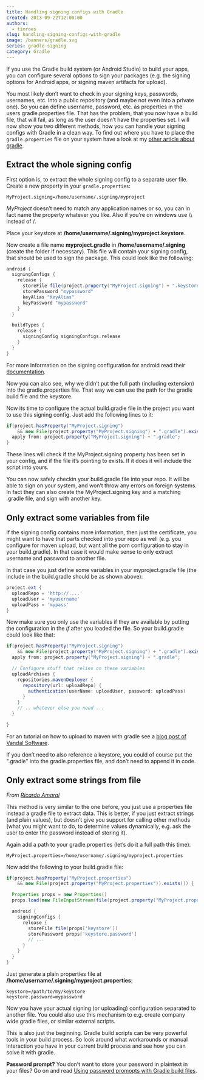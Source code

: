```yaml
---
title: Handling signing configs with Gradle
created: 2013-09-22T12:00:00
authors:
  - timroes
slug: handling-signing-configs-with-gradle
image: /banners/gradle.svg
series: gradle-signing
category: Gradle
---
```


If you use the Gradle build system (or Android Studio) to build your apps, you can
configure several options to sign your packages (e.g. the signing options for Android
apps, or signing maven artifacts for upload).

You most likely don’t want to check in your signing keys, passwords, usernames,
etc. into a public repository (and maybe not even into a private one). So you can
define username, password, etc. as properties in the users gradle.properties file.
That has the problem, that you now have a build file, that will fail, as long as
the user doesn’t have the properties set. I will now show you two different methods,
how you can handle your signing configs with Gradle in a clean way. To find out
where you have to place the `gradle.properties` file on your system have a look at
my [other article about gradle](post:speed-up-gradle).

Extract the whole signing config
--------------------------------

First option is, to extract the whole signing config to a separate user file.
Create a new property in your `gradle.properties`:

```-
MyProject.signing=/home/username/.signing/myproject
```

*MyProject* doesn’t need to match any application names or so, you can in fact name
the property whatever you like. Also if you’re on windows use \\\\ instead of /.

Place your keystore at **/home/username/.signing/myproject.keystore**.

Now create a file name **myproject.gradle** in **/home/username/.signing** (create the folder
	if necessary). This file will contain your signing config, that should be used to
	sign the package. This could look like the following:

```gradle
android {
  signingConfigs {
    release {
      storeFile file(project.property("MyProject.signing") + ".keystore")
      storePassword "mypassword"
      keyAlias "KeyAlias"
      keyPassword "mypassword"
    }
  }

  buildTypes {
    release {
      signingConfig signingConfigs.release
    }
  }
}
```

For more information on the signing configuration for android read their
[documentation](http://tools.android.com/tech-docs/new-build-system/user-guide#TOC-Signing-Configurations).

Now you can also see, why we didn’t put the full path (including extension) into
the gradle.properties file. That way we can use the path for the gradle build file
and the keystore.

Now its time to configure the actual build.gradle file in the project you want to
use this signing config. Just add the following lines to it:

```gradle
if(project.hasProperty("MyProject.signing")
    && new File(project.property("MyProject.signing") + ".gradle").exists()) {
  apply from: project.property("MyProject.signing") + ".gradle";
}
```

These lines will check if the MyProject.signing property has been set in your config,
and if the file it’s pointing to exists. If it does it will include the script into yours.

You can now safely checkin your build.gradle file into your repo. It will be able to sign
on your system, and won’t throw any errors on foreign systems. In fact they can also
create the MyProject.signing key and a matching .gradle file, and sign with another key.

Only extract some variables from file
-------------------------------------

If the signing config contains more information, then just the certificate, you might
want to have that parts checked into your repo as well (e.g. you configure for
maven upload, but want all the pom configuration to stay in your build.gradle).
In that case it would make sense to only extract username and password to another file.

In that case you just define some variables in your myproject.gradle file (the
include in the build.gradle should be as shown above):

```gradle
project.ext {
  uploadRepo = 'http://....'
  uploadUser = 'myusername'
  uploadPass = 'mypass'
}
```

Now make sure you only use the variables if they are available by putting the
configuration in the *if* after you loaded the file. So your build.gradle
could look like that:

```gradle
if(project.hasProperty("MyProject.signing")
    && new File(project.property("MyProject.signing") + ".gradle").exists()) {
  apply from: project.property("MyProject.signing") + ".gradle";

  // Configure stuff that relies on these variables
  uploadArchives {
    repositories.mavenDeployer {
      repository(url: uploadRepo) {
        authentication(userName: uploadUser, password: uploadPass)
      }
    }
    // .. whatever else you need ...
  }

}
```

For an tutorial on how to upload to maven with gradle see a
[blog post of Vandal Software](http://www.vandalsoftware.com/post/52468430435/publishing-an-android-library-aar-to-a-maven).

If you don’t need to also reference a keystore, you could of course put the
".gradle" into the gradle.properties file, and don’t need to append it in code.

Only extract some strings from file
----------------------------------

*From [Ricardo Amaral](https://plus.google.com/u/0/110774282522099816721)*

This method is very similar to the one before, you just use a properties file instead
a gradle file to extract data. This is better, if you just extract strings (and plain
values), but doesn’t give you support for calling other methods (what you might
want to do, to determine values dynamically, e.g. ask the user to enter the
password instead of storing it).

Again add a path to your gradle.properties (let’s do it a full path this time):

```-
MyProject.properties=/home/username/.signing/myproject.properties
```

Now add the following to your build.gradle file:

```gradle
if(project.hasProperty("MyProject.properties")
    && new File(project.property("MyProject.properties")).exists()) {

  Properties props = new Properties()
  props.load(new FileInputStream(file(project.property("MyProject.properties"))))

  android {
    signingConfigs {
      release {
        storeFile file(props['keystore'])
        storePassword props['keystore.password']
        // ...
      }
    }
  }
}
```

Just generate a plain properties file at **/home/username/.signing/myproject.properties**:

```-
keystore=/path/to/my/keystore
keystore.password=mypassword
```

Now you have your actual signing (or uploading) configuration separated to another
file. You could also use this mechanism to e.g. create company wide gradle files,
or similar external scripts.

This is also just the beginning. Gradle build scripts can be very powerful tools
in your build process. So look around what workarounds or manual interaction you
have in your current build process and see how you can solve it with gradle.

**Password prompt?** You don’t want to store your password in plaintext in your files?
Go on and read [Using password promopts with Gradle build files](post:gradle-password-prompts).
